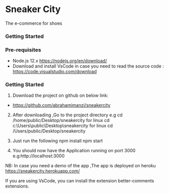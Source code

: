 
# Sneaker City

The e-commerce for shoes

### Getting Started

### Pre-requisites

- Node.js 12.x   https://nodejs.org/en/download/
- Download and install VsCode in case you need to read the source code :
     https://code.visualstudio.com/download



### Getting Started

1. Download the project on github on below link:

- https://github.com/abrahamimanzi/sneakercity

2. After downloading ,Go to the project directory 
   e.g cd /home/public/Desktop/sneakercity for linux
       cd c:\\Users\public\Desktop\sneakercity for linux
       cd /Users/public/Desktop/sneakercity

3. Just run the following
   npm install
   npm start


4. You should now have the Application running on port 3000 e.g:http://localhost:3000



NB: In case you need a demo of the app ,The app is deployed on heroku https://sneakercity.herokuapp.com/


If you are using VsCode, you can install the extension better-comments extensions.